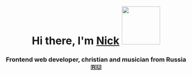 <h1 align="center">Hi there, I'm <a href="https://vk.com/nicklllson" target="_blank">Nick</a> 
<img src="https://github.com/blackcater/blackcater/raw/main/images/Hi.gif" height="102"/></h1>
<h3 align="center">Frontend web developer, christian and musician from Russia 🇷🇺</h3>
